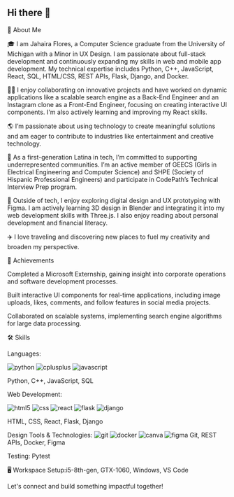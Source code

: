 ## Hi there 👋

<!--
**jflores45/jflores45** is a ✨ _special_ ✨ repository because its `README.md` (this file) appears on your GitHub profile.

Here are some ideas to get you started:

- 🔭 I’m currently working on ...
- 🌱 I’m currently learning ...
- 👯 I’m looking to collaborate on ...
- 🤔 I’m looking for help with ...
- 💬 Ask me about ...
- 📫 How to reach me: ...
- 😄 Pronouns: ...
- ⚡ Fun fact: ...
-->

🚀 About Me

🎓 I am Jahaira Flores, a Computer Science graduate from the University of Michigan with a Minor in UX Design. I am passionate about full-stack development and continuously expanding my skills in web and mobile app development. My technical expertise includes Python, C++, JavaScript, React, SQL, HTML/CSS, REST APIs, Flask, Django, and Docker.

👩‍💻 I enjoy collaborating on innovative projects and have worked on dynamic applications like a scalable search engine as a Back-End Engineer and an Instagram clone as a Front-End Engineer, focusing on creating interactive UI components. I'm also actively learning and improving my React skills.

🌎 I’m passionate about using technology to create meaningful solutions and am eager to contribute to industries like entertainment and creative technology.

🤝 As a first-generation Latina in tech, I’m committed to supporting underrepresented communities. I’m an active member of GEECS (Girls in Electrical Engineering and Computer Science) and SHPE (Society of Hispanic Professional Engineers) and participate in CodePath’s Technical Interview Prep program.

🎨 Outside of tech, I enjoy exploring digital design and UX prototyping with Figma. I am actively learning 3D design in Blender and integrating it into my web development skills with Three.js. I also enjoy reading about personal development and financial literacy.

✈️ I love traveling and discovering new places to fuel my creativity and broaden my perspective.

🏅 Achievements

Completed a Microsoft Externship, gaining insight into corporate operations and software development processes.

Built interactive UI components for real-time applications, including image uploads, likes, comments, and follow features in social media projects.

Collaborated on scalable systems, implementing search engine algorithms for large data processing.

🛠️ Skills

Languages:

![python](https://img.shields.io/badge/python-3776AB?style=for-the-badge&logo=python&logoColor=white) ![cplusplus](https://img.shields.io/badge/C++-000000?style=for-the-badge&logo=cplusplus&logoColor=white) ![javascript](https://img.shields.io/badge/javascript-F7DF1E?style=for-the-badge&logo=javascript&logoColor=white)

Python, C++, JavaScript, SQL

Web Development:

![html5](https://img.shields.io/badge/html5-E34F26?style=for-the-badge&logo=html5&logoColor=white) ![css](https://img.shields.io/badge/css-663399?style=for-the-badge&logo=css&logoColor=white) ![react](https://img.shields.io/badge/react-000000?style=for-the-badge&logo=react&logoColor=61DAFB) ![flask](https://img.shields.io/badge/flask-000000?style=for-the-badge&logo=flask&logoColor=white) ![django](https://img.shields.io/badge/django-092E20?style=for-the-badge&logo=django&logoColor=white) 

HTML, CSS, React, Flask, Django

Design Tools & Technologies:
![git](https://img.shields.io/badge/git-F05032?style=for-the-badge&logo=git&logoColor=white) 
![docker](https://img.shields.io/badge/docker-2496ED?style=for-the-badge&logo=docker&logoColor=white) 
![canva](https://img.shields.io/badge/canva-00C4CC?style=for-the-badge&logo=canva&logoColor=white) 
![figma](https://img.shields.io/badge/figma-000000?style=for-the-badge&logo=figma&logoColor=white) 
Git, REST APIs, Docker, Figma

Testing: Pytest

🖥️ Workspace Setup:i5-8th-gen, GTX-1060, Windows, VS Code

Let's connect and build something impactful together!
